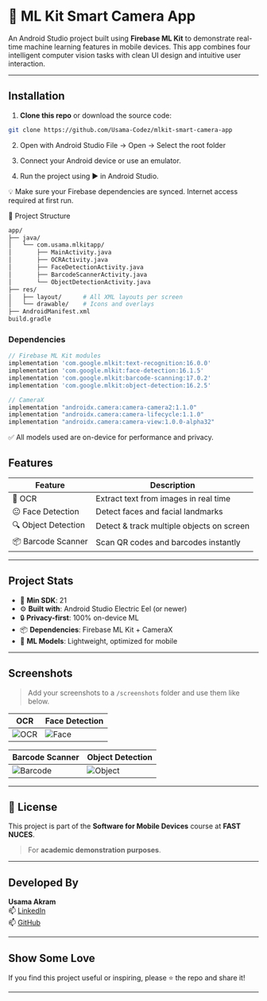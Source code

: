 # 🤖 ML Kit Smart Camera App

An Android Studio project built using **Firebase ML Kit** to demonstrate real-time machine learning features in mobile devices. This app combines four intelligent computer vision tasks with clean UI design and intuitive user interaction.

---

## Installation

1. **Clone this repo** or download the source code:

```bash
git clone https://github.com/Usama-Codez/mlkit-smart-camera-app
```

2. Open with Android Studio
File → Open → Select the root folder

3. Connect your Android device or use an emulator.

4. Run the project using ▶️ in Android Studio.

💡 Make sure your Firebase dependencies are synced. Internet access required at first run.

📂 Project Structure
```bash
app/
├── java/
│   └── com.usama.mlkitapp/
│       ├── MainActivity.java
│       ├── OCRActivity.java
│       ├── FaceDetectionActivity.java
│       ├── BarcodeScannerActivity.java
│       └── ObjectDetectionActivity.java
├── res/
│   ├── layout/      # All XML layouts per screen
│   └── drawable/    # Icons and overlays
├── AndroidManifest.xml
build.gradle
```

### Dependencies

```gradle
// Firebase ML Kit modules
implementation 'com.google.mlkit:text-recognition:16.0.0'
implementation 'com.google.mlkit:face-detection:16.1.5'
implementation 'com.google.mlkit:barcode-scanning:17.0.2'
implementation 'com.google.mlkit:object-detection:16.2.5'
```
```gradle
// CameraX
implementation "androidx.camera:camera-camera2:1.1.0"
implementation "androidx.camera:camera-lifecycle:1.1.0"
implementation "androidx.camera:camera-view:1.0.0-alpha32"
```
✅ All models used are on-device for performance and privacy.


## Features

| Feature              | Description                                |
|----------------------|--------------------------------------------|
| 🧾 OCR               | Extract text from images in real time      |
| 😐 Face Detection    | Detect faces and facial landmarks          |
| 🔍 Object Detection  | Detect & track multiple objects on screen  |
| 📦 Barcode Scanner   | Scan QR codes and barcodes instantly       |

---

## Project Stats

- 📱 **Min SDK**: 21  
- ⚙️ **Built with**: Android Studio Electric Eel (or newer)  
- 🔒 **Privacy-first**: 100% on-device ML  
- 📦 **Dependencies**: Firebase ML Kit + CameraX  
- 🧠 **ML Models**: Lightweight, optimized for mobile  

---

## Screenshots

> Add your screenshots to a `/screenshots` folder and use them like below.

| OCR                      | Face Detection         |
|--------------------------|------------------------|
| ![OCR](screenshots/) | ![Face](screenshots/) |

| Barcode Scanner          | Object Detection       |
|--------------------------|------------------------|
| ![Barcode](screenshots/) | ![Object](screenshot) |

---

## 📜 License

This project is part of the **Software for Mobile Devices** course at **FAST NUCES**.  
> For **academic demonstration purposes**.

---

## Developed By

**Usama Akram**  
📫 [LinkedIn](https://linkedin.com/in/usama-codez)  
📫 [GitHub](https://github.com/usama-codez)  

---

## Show Some Love  

If you find this project useful or inspiring, please ⭐ the repo and share it!

---
